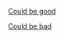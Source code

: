 [Could be good](choose-your-poison/could-be-bad/drop-out.md)

[Could be bad](choose-your-poison/could-be-good/go-school.md)